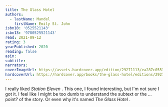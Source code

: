 ```yaml
---
title: The Glass Hotel
authors:
  - lastName: Mandel
    firstName: Emily St. John
isbn10: '0525521143'
isbn13: '9780525521143'
read: 2021-09-12
rating: 3
yearPublished: 2020
reading: false
asin:
subtitle:
narrators:
coverImageUrl: https://assets.hardcover.app/edition/29271113/ea287c0553c26688cc8bf065dc78e3145506b87d.jpeg
hardcoverUrl: https://hardcover.app/books/the-glass-hotel/editions/29271113
---
```


I really liked _Station Eleven_ . This one, I found interesting, but I'm not sure I got it. I feel like I might be too dumb to understand the subtext or the … point? of the story. Or even why it's named _The Glass Hotel_ .
